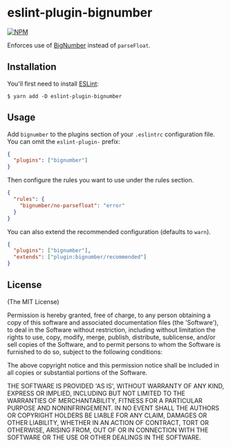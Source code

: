 # eslint-plugin-bignumber

[![NPM](https://img.shields.io/npm/v/eslint-plugin-bignumber.svg)](https://www.npmjs.com/package/eslint-plugin-bignumber)

Enforces use of [BigNumber](https://www.npmjs.com/package/bignumber.js) instead of `parseFloat`.

## Installation

You'll first need to install [ESLint](http://eslint.org):

```console
$ yarn add -D eslint-plugin-bignumber
```

## Usage

Add `bignumber` to the plugins section of your `.eslintrc` configuration file. You can omit the `eslint-plugin-` prefix:

```json
{
  "plugins": ["bignumber"]
}
```

Then configure the rules you want to use under the rules section.

```json
{
  "rules": {
    "bignumber/no-parsefloat": "error"
  }
}
```

You can also extend the recommended configuration (defaults to `warn`).

```json
{
  "plugins": ["bignumber"],
  "extends": ["plugin:bignumber/recommended"]
}
```

## License

(The MIT License)

Permission is hereby granted, free of charge, to any person obtaining
a copy of this software and associated documentation files (the
'Software'), to deal in the Software without restriction, including
without limitation the rights to use, copy, modify, merge, publish,
distribute, sublicense, and/or sell copies of the Software, and to
permit persons to whom the Software is furnished to do so, subject to
the following conditions:

The above copyright notice and this permission notice shall be
included in all copies or substantial portions of the Software.

THE SOFTWARE IS PROVIDED 'AS IS', WITHOUT WARRANTY OF ANY KIND,
EXPRESS OR IMPLIED, INCLUDING BUT NOT LIMITED TO THE WARRANTIES OF
MERCHANTABILITY, FITNESS FOR A PARTICULAR PURPOSE AND NONINFRINGEMENT.
IN NO EVENT SHALL THE AUTHORS OR COPYRIGHT HOLDERS BE LIABLE FOR ANY
CLAIM, DAMAGES OR OTHER LIABILITY, WHETHER IN AN ACTION OF CONTRACT,
TORT OR OTHERWISE, ARISING FROM, OUT OF OR IN CONNECTION WITH THE
SOFTWARE OR THE USE OR OTHER DEALINGS IN THE SOFTWARE.
